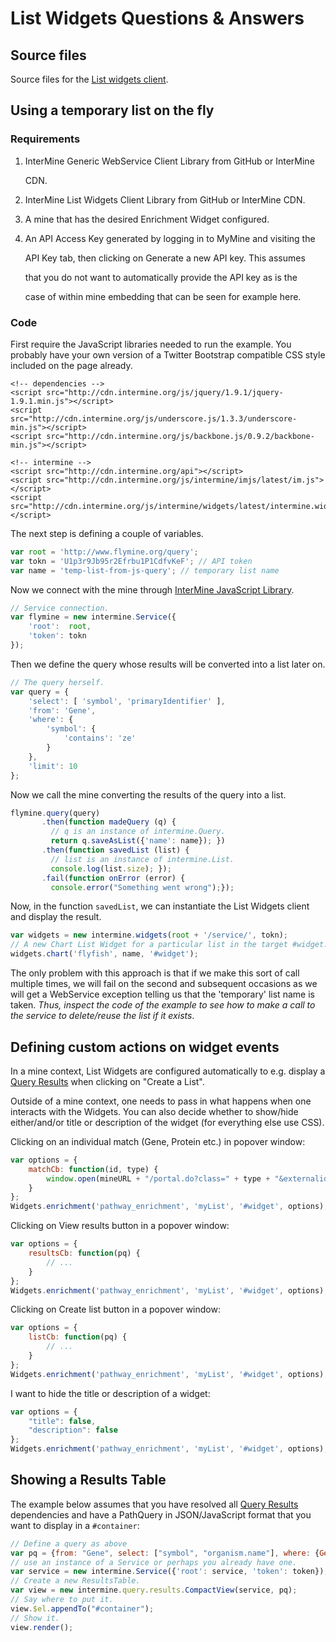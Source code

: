 # List Widgets Questions & Answers

## Source files

Source files for the [List widgets client](https://github.com/intermine/intermine-apps-c/tree/master/list-widgets).

## Using a temporary list on the fly

### Requirements

1. InterMine Generic WebService Client Library from GitHub or InterMine

   CDN.

2. InterMine List Widgets Client Library from GitHub or InterMine CDN.
3. A mine that has the desired Enrichment Widget configured.
4. An API Access Key generated by logging in to MyMine and visiting the

   API Key tab, then clicking on Generate a new API key. This assumes

   that you do not want to automatically provide the API key as is the

   case of within mine embedding that can be seen for example here.

### Code

First require the JavaScript libraries needed to run the example. You probably have your own version of a Twitter Bootstrap compatible CSS style included on the page already.

```markup
<!-- dependencies -->
<script src="http://cdn.intermine.org/js/jquery/1.9.1/jquery-1.9.1.min.js"></script>
<script src="http://cdn.intermine.org/js/underscore.js/1.3.3/underscore-min.js"></script>
<script src="http://cdn.intermine.org/js/backbone.js/0.9.2/backbone-min.js"></script>

<!-- intermine -->
<script src="http://cdn.intermine.org/api"></script>
<script src="http://cdn.intermine.org/js/intermine/imjs/latest/im.js"></script>
<script src="http://cdn.intermine.org/js/intermine/widgets/latest/intermine.widgets.js"></script>
```

The next step is defining a couple of variables.

```javascript
var root = 'http://www.flymine.org/query';
var tokn = 'U1p3r9Jb95r2Efrbu1P1CdfvKeF'; // API token
var name = 'temp-list-from-js-query'; // temporary list name
```

Now we connect with the mine through [InterMine JavaScript Library](../imjs.md).

```javascript
// Service connection.
var flymine = new intermine.Service({
    'root':  root,
    'token': tokn
});
```

Then we define the query whose results will be converted into a list later on.

```javascript
// The query herself.
var query = {
    'select': [ 'symbol', 'primaryIdentifier' ],
    'from': 'Gene',
    'where': {
        'symbol': {
            'contains': 'ze'
        }
    },
    'limit': 10
};
```

Now we call the mine converting the results of the query into a list.

```javascript
flymine.query(query)
       .then(function madeQuery (q) {
         // q is an instance of intermine.Query.
         return q.saveAsList({'name': name}); })
       .then(function savedList (list) {
         // list is an instance of intermine.List.
         console.log(list.size); });
       .fail(function onError (error) {
         console.error("Something went wrong");});
```

Now, in the function `savedList`, we can instantiate the List Widgets client and display the result.

```javascript
var widgets = new intermine.widgets(root + '/service/', tokn);
// A new Chart List Widget for a particular list in the target #widget.
widgets.chart('flyfish', name, '#widget');
```

The only problem with this approach is that if we make this sort of call multiple times, we will fail on the second and subsequent occasions as we will get a WebService exception telling us that the 'temporary' list name is taken. _Thus, inspect the code of the example to see how to make a call to the service to delete/reuse the list if it exists_.

## Defining custom actions on widget events

In a mine context, List Widgets are configured automatically to e.g. display a [Query Results](../../webapp/query-results/index.md) when clicking on "Create a List".

Outside of a mine context, one needs to pass in what happens when one interacts with the Widgets. You can also decide whether to show/hide either/and/or title or description of the widget \(for everything else use CSS\).

Clicking on an individual match \(Gene, Protein etc.\) in popover window:

```javascript
var options = {
    matchCb: function(id, type) {
        window.open(mineURL + "/portal.do?class=" + type + "&externalids=" + id);
    }
};
Widgets.enrichment('pathway_enrichment', 'myList', '#widget', options);
```

Clicking on View results button in a popover window:

```javascript
var options = {
    resultsCb: function(pq) {
        // ...
    }
};
Widgets.enrichment('pathway_enrichment', 'myList', '#widget', options);
```

Clicking on Create list button in a popover window:

```javascript
var options = {
    listCb: function(pq) {
        // ...
    }
};
Widgets.enrichment('pathway_enrichment', 'myList', '#widget', options);
```

I want to hide the title or description of a widget:

```javascript
var options = {
    "title": false,
    "description": false
};
Widgets.enrichment('pathway_enrichment', 'myList', '#widget', options);
```

## Showing a Results Table

The example below assumes that you have resolved all [Query Results](../../webapp/query-results/index.md) dependencies and have a PathQuery in JSON/JavaScript format that you want to display in a `#container`:

```javascript
// Define a query as above
var pq = {from: "Gene", select: ["symbol", "organism.name"], where: {Gene: {in: "my-list"}}};
// use an instance of a Service or perhaps you already have one.
var service = new intermine.Service({'root': service, 'token': token});
// Create a new ResultsTable.
var view = new intermine.query.results.CompactView(service, pq);
// Say where to put it.
view.$el.appendTo("#container");
// Show it.
view.render();
```

